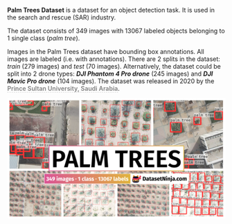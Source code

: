 **Palm Trees Dataset** is a dataset for an object detection task. It is used in the search and rescue (SAR) industry. 

The dataset consists of 349 images with 13067 labeled objects belonging to 1 single class (*palm tree*).

Images in the Palm Trees dataset have bounding box annotations. All images are labeled (i.e. with annotations). There are 2 splits in the dataset: *train* (279 images) and *test* (70 images). Alternatively, the dataset could be split into 2 drone types: ***DJI Phantom 4 Pro drone*** (245 images) and ***DJI Mavic Pro drone*** (104 images). The dataset was released in 2020 by the <span style="font-weight: 600; color: grey; border-bottom: 1px dashed #d3d3d3;">Prince Sultan University, Saudi Arabia</span>.

<img src="https://github.com/dataset-ninja/palm-trees/raw/main/visualizations/poster.png">
